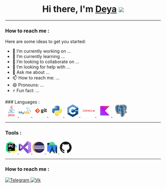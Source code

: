 <h1 align="center">Hi there, I'm <a href="https://daniilshat.ru/" target="_blank">Deya</a> 
<img src="https://github.com/blackcater/blackcater/raw/main/images/Hi.gif" height="32"/></h1>

---
###  How to reach me :
<div>
  Here are some ideas to get you started:

- 🔭 I’m currently working on ...
- 🌱 I’m currently learning ...
- 👯 I’m looking to collaborate on ...
- 🤔 I’m looking for help with ...
- 💬 Ask me about ...
- 📫 How to reach me: ...
- 😄 Pronouns: ...
- ⚡ Fun fact: ...
</div>
### Languages :
<div>
  <a href="https://www.java.com" target="_blank" rel="noopener noreferrer">
    <img src="https://github.com/devicons/devicon/blob/master/icons/java/java-original-wordmark.svg" title="Java" 
  alt="Java" width="40" height="40"/>
  </a>
  <a href="https://www.mysql.com" target="_blank" rel="noopener noreferrer">
    <img src="https://github.com/devicons/devicon/blob/master/icons/mysql/mysql-original-wordmark.svg" title="MySQL" 
   alt="MySQL" width="40" height="40"/>
  </a>&nbsp;
  <a href="https://git-scm.com" target="_blank" rel="noopener noreferrer">
    <img src="https://github.com/devicons/devicon/blob/master/icons/git/git-original-wordmark.svg" title="Git" 
     alt="Git" width="40" height="40"/>
  </a>&nbsp;
  <a href="https://www.python.org" target="_blank" rel="noopener noreferrer">
    <img src="https://github.com/devicons/devicon/blob/master/icons/python/python-original.svg" title="Python" 
    alt="Python" width="40" height="40"/>
  </a>&nbsp;
<a href="https://isocpp.org" target="_blank" rel="noopener noreferrer">
    <img src="https://github.com/devicons/devicon/blob/master/icons/cplusplus/cplusplus-original.svg" title="C++" alt="C++" width="40" height="40"/>
</a>&nbsp;
<a href="https://www.oracle.com" target="_blank" rel="noopener noreferrer">
    <img src="https://github.com/devicons/devicon/blob/master/icons/oracle/oracle-original.svg" title="Oracle" alt="Oracle" width="40" height="40"/>
</a>&nbsp;
<a href="https://kotlinlang.org" target="_blank" rel="noopener noreferrer">
    <img src="https://github.com/devicons/devicon/blob/master/icons/kotlin/kotlin-original.svg" title="Kotlin" alt="Kotlin" width="40" height="40"/>
</a>&nbsp;
<a href="https://www.postgresql.org" target="_blank" rel="noopener noreferrer">
    <img src="https://github.com/devicons/devicon/blob/master/icons/postgresql/postgresql-original.svg" title="PostgreSQL" alt="PostgreSQL" width="40" height="40"/>
</a>
    
</div>

---
###  Tools :
<div>
  <a href="https://www.jetbrains.com/pycharm/" target="_blank" rel="noopener noreferrer">
    <img src="https://github.com/devicons/devicon/blob/master/icons/pycharm/pycharm-original.svg" title="Pycharm" alt="Pycharm" width="40" height="40"/>
  </a>
  <a href="https://visualstudio.microsoft.com/" target="_blank" rel="noopener noreferrer">
    <img src="https://github.com/devicons/devicon/blob/master/icons/visualstudio/visualstudio-original.svg" title="Visual Studio" alt="Visual Studio" width="40" height="40"/>
  </a>
  <a href="https://www.eclipse.org/" target="_blank" rel="noopener noreferrer">
    <img src="https://github.com/devicons/devicon/blob/master/icons/eclipse/eclipse-original.svg" title="Eclipse" alt="Eclipse" width="40" height="40"/>
  </a>
  <a href="https://developer.android.com/studio" target="_blank" rel="noopener noreferrer">
    <img src="https://github.com/devicons/devicon/blob/master/icons/androidstudio/androidstudio-original.svg" title="Android Studio" alt="Android Studio" width="40" height="40"/>
  </a>
  <a href="https://github.com/" target="_blank" rel="noopener noreferrer">
    <img src="https://github.com/devicons/devicon/blob/master/icons/github/github-original.svg" title="GitHub" alt="GitHub" width="40" height="40"/>
 </a>
</div>

---
###  How to reach me :
<div>
   <a href="https://github.com/" target="_blank" rel="noopener noreferrer">
 <img src="https://github.com/simple-icons/simple-icons/blob/develop/icons/telegram.svg" title="Telegram" alt="Telegram" width="40" height="40"/>
    </a>
 <a href="https://vk.me/deya_im" target="_blank" rel="noopener noreferrer">
   <img src="https://github.com/simple-icons/simple-icons/blob/develop/icons/vk.svg" title="Vk" alt="Vk" width="40" height="40"/>
  </a>
</div>


